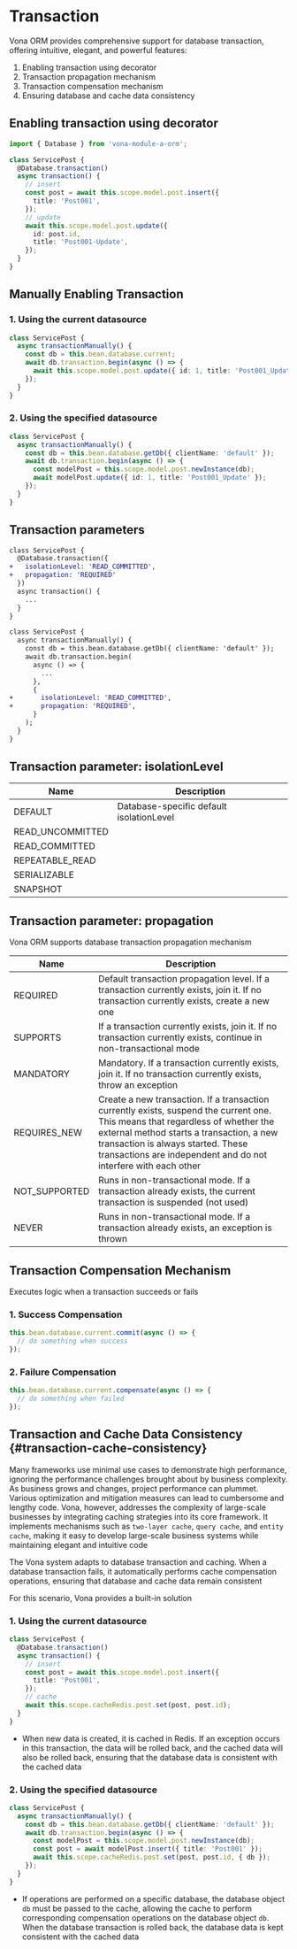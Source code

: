 # Transaction

Vona ORM provides comprehensive support for database transaction, offering intuitive, elegant, and powerful features:

1. Enabling transaction using decorator
2. Transaction propagation mechanism
3. Transaction compensation mechanism
4. Ensuring database and cache data consistency

## Enabling transaction using decorator

``` typescript
import { Database } from 'vona-module-a-orm';

class ServicePost {
  @Database.transaction()
  async transaction() {
    // insert
    const post = await this.scope.model.post.insert({
      title: 'Post001',
    });
    // update
    await this.scope.model.post.update({
      id: post.id,
      title: 'Post001-Update',
    });
  }
}  
```

## Manually Enabling Transaction

### 1. Using the current datasource

``` typescript
class ServicePost {
  async transactionManually() {
    const db = this.bean.database.current;
    await db.transaction.begin(async () => {
      await this.scope.model.post.update({ id: 1, title: 'Post001_Update' });
    });
  }
}
```

### 2. Using the specified datasource

``` typescript
class ServicePost {
  async transactionManually() {
    const db = this.bean.database.getDb({ clientName: 'default' });
    await db.transaction.begin(async () => {
      const modelPost = this.scope.model.post.newInstance(db);
      await modelPost.update({ id: 1, title: 'Post001_Update' });
    });
  }
}
```

## Transaction parameters

``` diff
class ServicePost {
  @Database.transaction({
+   isolationLevel: 'READ_COMMITTED',
+   propagation: 'REQUIRED'
  })
  async transaction() {
    ...
  }
}  
```

``` diff
class ServicePost {
  async transactionManually() {
    const db = this.bean.database.getDb({ clientName: 'default' });
    await db.transaction.begin(
      async () => {
        ...
      },
      {
+       isolationLevel: 'READ_COMMITTED',
+       propagation: 'REQUIRED',
      }
    );
  }
}  
```

## Transaction parameter: isolationLevel

|Name|Description|
|--|--|
|DEFAULT|Database-specific default isolationLevel|
|READ_UNCOMMITTED||
|READ_COMMITTED||
|REPEATABLE_READ||
|SERIALIZABLE||
|SNAPSHOT||


## Transaction parameter: propagation

Vona ORM supports database transaction propagation mechanism

|Name|Description|
|--|--|
|REQUIRED|Default transaction propagation level. If a transaction currently exists, join it. If no transaction currently exists, create a new one
|SUPPORTS|If a transaction currently exists, join it. If no transaction currently exists, continue in non-transactional mode
|MANDATORY|Mandatory. If a transaction currently exists, join it. If no transaction currently exists, throw an exception
|REQUIRES_NEW|Create a new transaction. If a transaction currently exists, suspend the current one. This means that regardless of whether the external method starts a transaction, a new transaction is always started. These transactions are independent and do not interfere with each other |
|NOT_SUPPORTED| Runs in non-transactional mode. If a transaction already exists, the current transaction is suspended (not used) |
|NEVER| Runs in non-transactional mode. If a transaction already exists, an exception is thrown |

## Transaction Compensation Mechanism

Executes logic when a transaction succeeds or fails

### 1. Success Compensation

``` typescript
this.bean.database.current.commit(async () => {
  // do something when success
});
```

### 2. Failure Compensation

``` typescript
this.bean.database.current.compensate(async () => {
  // do something when failed
});
```

## Transaction and Cache Data Consistency {#transaction-cache-consistency}

Many frameworks use minimal use cases to demonstrate high performance, ignoring the performance challenges brought about by business complexity. As business grows and changes, project performance can plummet. Various optimization and mitigation measures can lead to cumbersome and lengthy code. Vona, however, addresses the complexity of large-scale businesses by integrating caching strategies into its core framework. It implements mechanisms such as `two-layer cache`, `query cache`, and `entity cache`, making it easy to develop large-scale business systems while maintaining elegant and intuitive code

The Vona system adapts to database transaction and caching. When a database transaction fails, it automatically performs cache compensation operations, ensuring that database and cache data remain consistent

For this scenario, Vona provides a built-in solution

### 1. Using the current datasource

``` typescript
class ServicePost {
  @Database.transaction()
  async transaction() {
    // insert
    const post = await this.scope.model.post.insert({
      title: 'Post001',
    });
    // cache
    await this.scope.cacheRedis.post.set(post, post.id);
  }
}  
```

- When new data is created, it is cached in Redis. If an exception occurs in this transaction, the data will be rolled back, and the cached data will also be rolled back, ensuring that the database data is consistent with the cached data

### 2. Using the specified datasource

``` typescript
class ServicePost {
  async transactionManually() {
    const db = this.bean.database.getDb({ clientName: 'default' });
    await db.transaction.begin(async () => {
      const modelPost = this.scope.model.post.newInstance(db);
      const post = await modelPost.insert({ title: 'Post001' });
      await this.scope.cacheRedis.post.set(post, post.id, { db });
    });
  }
}  
```

- If operations are performed on a specific database, the database object `db` must be passed to the cache, allowing the cache to perform corresponding compensation operations on the database object `db`. When the database transaction is rolled back, the database data is kept consistent with the cached data
